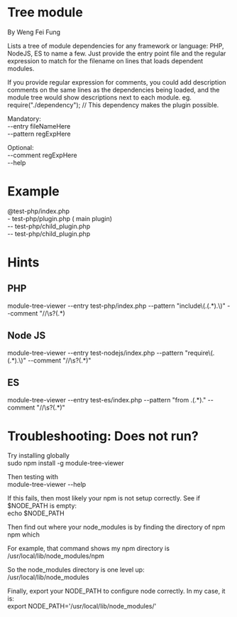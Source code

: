 Tree module
=============
By Weng Fei Fung

Lists a tree of module dependencies for any framework or language: PHP, NodeJS, ES to name a few. Just provide the entry point file and the regular expression to match for the filename on lines that loads dependent modules. 

If you provide regular expression for comments, you could add description comments on the same lines as the dependencies being loaded, and the module tree would show descriptions next to each module.
eg. require("./dependency"); // This dependency makes the plugin possible.

Mandatory:<br>
--entry fileNameHere<br>
--pattern regExpHere<br>

Optional:<br>
--comment regExpHere<br>
--help


Example
========
@test-php/index.php<br>
\- test-php/plugin.php  ( main plugin)<br>
-- test-php/child_plugin.php<br>
-- test-php/child_plugin.php


Hints
======

PHP
----
module-tree-viewer --entry test-php/index.php --pattern "include\\(.(.\*).\\)" --comment "\/\/\s?(.\*)

Node JS
--------
module-tree-viewer --entry test-nodejs/index.php --pattern "require\\(.(.\*).\\)" --comment "\/\/\s?(.\*)"

ES
---
module-tree-viewer --entry test-es/index.php --pattern "from .(.\*)." --comment "\/\/\s?(.\*)"


Troubleshooting: Does not run?
===============================
Try installing globally<br>
sudo npm install -g module-tree-viewer

Then testing with<br>
module-tree-viewer --help

If this fails, then most likely your npm is not setup correctly. See if $NODE_PATH is empty:<br>
echo $NODE_PATH

Then find out where your node_modules is by finding the directory of npm<br>
npm which

For example, that command shows my npm directory is<br>
/usr/local/lib/node_modules/npm

So the node_modules directory is one level up:<br>
/usr/local/lib/node_modules

Finally, export your NODE_PATH to configure node correctly. In my case, it is:<br>
export NODE_PATH='/usr/local/lib/node_modules/'